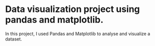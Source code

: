 # Data visualization project using pandas and matplotlib.

 In this project, I used Pandas and Matplotlib to analyse and visualize a dataset.
